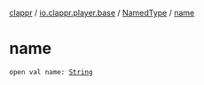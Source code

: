 [clappr](../../index.md) / [io.clappr.player.base](../index.md) / [NamedType](index.md) / [name](./name.md)

# name

`open val name: `[`String`](https://kotlinlang.org/api/latest/jvm/stdlib/kotlin/-string/index.html)